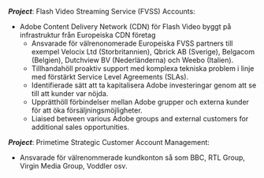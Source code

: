 **_Project_**: Flash Video Streaming Service (FVSS) Accounts: 
* Adobe Content Delivery Network (CDN) för Flash Video byggt på infrastruktur från Europeiska CDN företag
	* Ansvarade för välrenonomerade Europeiska FVSS partners till exempel Velocix Ltd (Storbritannien), Qbrick AB (Sverige), Belgacom (Belgien), Dutchview BV (Nederländerna) och Weebo (Italien).
	* Tillhandahöll proaktiv support med komplexa tekniska problem i linje med förstärkt Service Level Agreements (SLAs).
	* Identifierade sätt att ta kapitalisera Adobe investeringar genom att se till att kunder var nöjda.
	* Upprätthöll förbindelser mellan Adobe grupper och externa kunder för att öka försäljningsmöjligheter.
	* Liaised between various Adobe groups and external customers for additional sales opportunities.

**_Project_**: Primetime Strategic Customer Account Management:
* Ansvarade för välrenommerade kundkonton så som BBC, RTL Group, Virgin Media Group, Voddler osv.